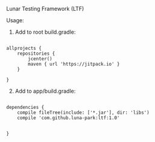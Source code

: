 Lunar Testing Framework (LTF)

Usage:<br>
1. Add to root build.gradle:<br>
<code>
allprojects {
    repositories {
        jcenter()
        maven { url 'https://jitpack.io' }
    }<br>
}
</code>

2. Add to app/build.gradle:<br>
<code>
dependencies {
    compile fileTree(include: ['*.jar'], dir: 'libs')
    compile 'com.github.luna-park:ltf:1.0'

}
</code>
